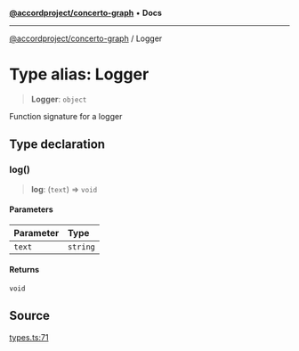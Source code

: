 [**@accordproject/concerto-graph**](../README.md) • **Docs**

***

[@accordproject/concerto-graph](../README.md) / Logger

# Type alias: Logger

> **Logger**: `object`

Function signature for a logger

## Type declaration

### log()

> **log**: (`text`) => `void`

#### Parameters

| Parameter | Type |
| :------ | :------ |
| `text` | `string` |

#### Returns

`void`

## Source

[types.ts:71](https://github.com/accordproject/lab-concerto-graph/blob/479405ae077f731015a7cc00792f1e687d165a28/src/types.ts#L71)
